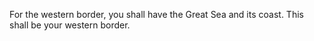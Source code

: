 For the western border, you shall have the Great Sea and its coast. This shall be your western border.
